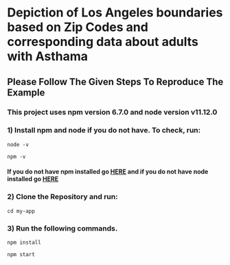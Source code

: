 # Depiction of Los Angeles boundaries based on Zip Codes and corresponding data about adults with Asthama
## Please Follow The Given Steps To Reproduce The Example

### This project uses npm version 6.7.0 and node version v11.12.0

### 1) Install npm and node if you do not have. To check, run:
```
node -v
```

```
npm -v
```

#### If you do not have npm installed go [HERE](https://www.npmjs.com/get-npm) and if you do not have node installed go [HERE](https://nodejs.org/en/download/)

### 2) Clone the Repository and run:
```
cd my-app
```

### 3) Run the following commands.

```
npm install
```

```
npm start
```

 